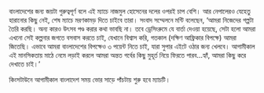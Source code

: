 বাংলাদেশের জন্য জয়টা গুরুত্বপূর্ণ বলে এই ম্যাচে নাজমুল হোসেনের দলের ওপরই চাপ বেশি। আর নেপালেরও যেহেতু হারানোর কিছু নেই, শেষ ম্যাচে মরণকামড় দিতে চাইবে তারা। সংবাদ সম্মেলনে মন্টি বলেছেন, ‘আমরা নিজেদের গল্পটা তৈরি করছি। অন্য কারও উৎসব পণ্ড করার কথা ভাবছি না। তবে ড্রেসিংরুমে যে বার্তা দেওয়া হয়েছে, সেটা হলো আমরা এখনো সেই কল্পনার জগতে বসবাস করতে চাই, যেখানে বিশ্বাস করি, গতকাল (দক্ষিণ আফ্রিকার বিপক্ষে) আমরা জিতেছি। এভাবে আমরা বাংলাদেশের বিপক্ষেও ৩ পয়েন্ট নিতে চাই, যারা সুপার এইটে ওঠার জন্য খেলবে। আগামীকাল এই মানসিকতায় মাঠে নেমে লড়াই করলে আমরা অন্তত গর্বের কিছু মুহূর্ত নিয়ে ফিরতে পারব...হ্যাঁ, আমরা কিছু করে দেখাতে চাই।’

কিংসটাউনে আগামীকাল বাংলাদেশ সময় ভোর সাড়ে পাঁচটায় শুরু হবে ম্যাচটি।
